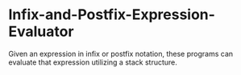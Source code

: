 # Infix-and-Postfix-Expression-Evaluator
Given an expression in infix or postfix notation, these programs can evaluate that expression utilizing a stack structure.

